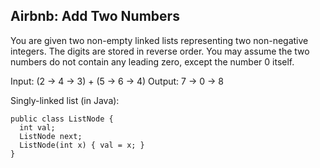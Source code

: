 ## Airbnb: Add Two Numbers
You are given two non-empty linked lists representing two non-negative integers. The digits are stored in reverse order. You may assume the two numbers do not contain any leading zero, except the number 0 itself.

Input: (2 -> 4 -> 3) + (5 -> 6 -> 4)
Output: 7 -> 0 -> 8

Singly-linked list (in Java):

```
public class ListNode {
  int val;
  ListNode next;
  ListNode(int x) { val = x; }
}
```
